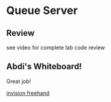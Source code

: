 # Queue Server

## Review

see video for complete lab code review

## Abdi's Whiteboard!

Great job!

[invision freehand](https://projects.invisionapp.com/freehand/document/oVgptNmM)


